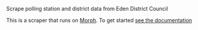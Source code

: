 Scrape polling station and district data from Eden District Council

This is a scraper that runs on [Morph](https://morph.io). To get started [see the documentation](https://morph.io/documentation)
